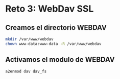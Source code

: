 # Reto 3: WebDav SSL

## Creamos el directorio WEBDAV

```bash
mkdir /var/www/webdav
chown www-data:www-data -R /var/www/webdav
```

## Activamos el modulo de WEBDAV

```bash
a2enmod dav dav_fs
```